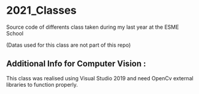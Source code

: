 # 2021_Classes
Source code of differents class taken during my last year at the ESME School

(Datas used for this class are not part of this repo)

## Additional Info for Computer Vision :

This class was realised using Visual Studio 2019 and need OpenCv external libraries to function properly.

